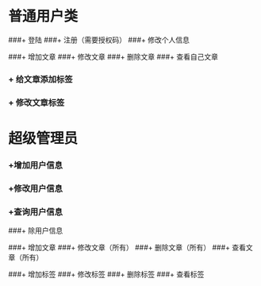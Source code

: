 # 普通用户类

###+ 登陆
###+ 注册（需要授权码）
###+ 修改个人信息

###+ 增加文章
###+ 修改文章
###+ 删除文章
###+ 查看自己文章

### + 给文章添加标签
### + 修改文章标签

# 超级管理员

### +增加用户信息
### +修改用户信息
### +查询用户信息
###+ 除用户信息

###+ 增加文章
###+ 修改文章（所有）
###+ 删除文章（所有）
###+ 查看文章（所有）

###+ 增加标签
###+ 修改标签
###+ 删除标签
###+ 查看标签

 
